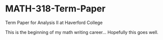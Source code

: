 # MATH-318-Term-Paper
Term Paper for Analysis II at Haverford College

This is the beginning of my math writing career... Hopefully this goes well.
